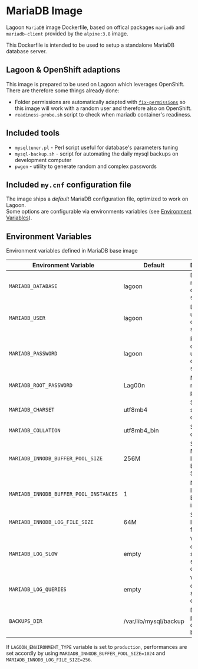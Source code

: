 # MariaDB Image
Lagoon `MariaDB` image Dockerfile, based on offical packages `mariadb` and `mariadb-client` provided by the `alpine:3.8` image.

This Dockerfile is intended to be used to setup a standalone MariaDB database server.

## Lagoon & OpenShift adaptions
This image is prepared to be used on Lagoon which leverages OpenShift. There are therefore some things already done:

- Folder permissions are automatically adapted with [`fix-permissions`](https://github.com/sclorg/s2i-base-container/blob/master/core/root/usr/bin/fix-permissions) so this image will work with a random user and therefore also on OpenShift.
- `readiness-probe.sh` script to check when mariadb container's readiness.

## Included tools

- `mysqltuner.pl` - Perl script useful for database's parameters tuning
- `mysql-backup.sh` - script for automating the daily mysql backups on development computer
- `pwgen` - utility to generate random and complex passwords

## Included `my.cnf` configuration file
The image ships a *default* MariaDB configuration file, optimized to work on Lagoon.  
Some options are configurable via environments variables (see [Environment Variables](#environment-variables)).

## Environment Variables
Environment variables defined in MariaDB base image

| Environment Variable              | Default             | Description                                    |
| ---------------------------------      | ---------      | ---------------------------------------------- |
| `MARIADB_DATABASE`                     |   lagoon 	    | Database name created at startup               |
| `MARIADB_USER`                         |   lagoon 	    | Default user created at startup                |
| `MARIADB_PASSWORD`                     |   lagoon 	    | Password of default user createt at startup    |
| `MARIADB_ROOT_PASSWORD`                |   Lag00n 	    | MariaDB root user's password                   |
| `MARIADB_CHARSET`                      |   utf8mb4 	    | Set the server charset                         |
| `MARIADB_COLLATION`                    |   utf8mb4_bin 	| Set server collation                           |
| `MARIADB_INNODB_BUFFER_POOL_SIZE`      |   256M	        | Set the MariaDB InnoDB Buffer Pool Size        |
| `MARIADB_INNODB_BUFFER_POOL_INSTANCES` |   1            | Number of InnoDB Buffer Pool instances         |
| `MARIADB_INNODB_LOG_FILE_SIZE`         |   64M          | Size of InnoDB log file                        |
| `MARIADB_LOG_SLOW`                     | empty          | Variable to control the save of slow queries   |
| `MARIADB_LOG_QUERIES`                  | empty          | Variable to control the save of ALL queries    |
| `BACKUPS_DIR`                          |  /var/lib/mysql/backup | Default path for databases' backups    |

If `LAGOON_ENVIRONMENT_TYPE` variable is set to `production`, performances are set accordly by using `MARIADB_INNODB_BUFFER_POOL_SIZE=1024` and `MARIADB_INNODB_LOG_FILE_SIZE=256`.  
